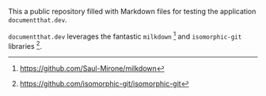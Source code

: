 This a public repository filled with Markdown files for testing the application `documentthat.dev`. 

`documentthat.dev` leverages the fantastic `milkdown` [^1] and `isomorphic-git` libraries [^2].

[^1]: https://github.com/Saul-Mirone/milkdown
[^2]: https://github.com/isomorphic-git/isomorphic-git
